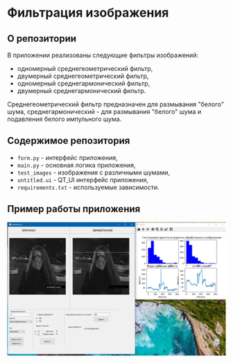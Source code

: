 # Фильтрация изображения

## О репозитории
В приложении реализованы следующие фильтры изображений:
* одномерный среднегеометрический фильтр,
* двумерный среднегеометрический фильтр,
* одномерный среднегармонический фильтр,
* двумерный среднегармонический фильтр.

Среднегеометрический фильтр предназначен для размывания "белого" шума, среднегармонический - для размывания "белого" шума и подавления белого импульного шума.

## Содержимое репозитория
* `form.py` - интерфейс приложения,
* `main.py` - основная логика приложения,
* `test_images` - изображения с различными шумами,
* `untitled.ui` - QT_UI интерфейс приложения,
* `requirements.txt` - используемые зависимости.

## Пример работы приложения
![пример работы приложения](example.png)
